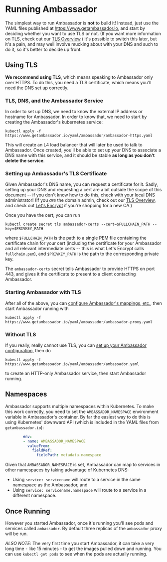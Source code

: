 # Running Ambassador

The simplest way to run Ambassador is **not** to build it! Instead, just use the YAML files published at https://www.getambassador.io, and start by deciding whether you want to use TLS or not. (If you want more information on TLS, check out our [TLS Overview](../reference/tls-auth.md).) It's possible to switch this later, but it's a pain, and may well involve mucking about with your DNS and such to do it, so it's better to decide up front.

## <a name="TLS">Using TLS</a>

**We recommend using TLS**, which means speaking to Ambassador only over HTTPS. To do this, you need a TLS certificate, which means you'll need the DNS set up correctly.

### TLS, DNS, and the Ambassador Service

In order to set up DNS, we need to know the external IP address or hostname for Ambassador. In order to know that, we need to start by creating the Ambassador's kubernetes service:

```
kubectl apply -f https://www.getambassador.io/yaml/ambassador/ambassador-https.yaml
```

This will create an L4 load balancer that will later be used to talk to Ambassador. Once created, you'll be able to set up your DNS to associate a DNS name with this service, and it should be stable **as long as you don't delete the service**.

### Setting up Ambassador's TLS Certificate

Given Ambassador's DNS name, you can request a certificate for it. Sadly, setting up your DNS and requesting a cert are a bit outside the scope of this document -- if you don't know how to do this, check with your local DNS administrator! (If you _are_ the domain admin, check out our [TLS Overview](../reference/tls-auth.md), and check out [Let's Encrypt](https://letsencrypt.org/) if you're shopping for a new CA.)

Once you have the cert, you can run

```shell
kubectl create secret tls ambassador-certs --cert=$FULLCHAIN_PATH --key=$PRIVKEY_PATH
```

where `$FULLCHAIN_PATH` is the path to a single PEM file containing the certificate chain for your cert (including the certificate for your Ambassador and all relevant intermediate certs -- this is what Let's Encrypt calls `fullchain.pem`), and `$PRIVKEY_PATH` is the path to the corresponding private key.

The `ambassador-certs` secret tells Ambassador to provide HTTPS on port 443, and gives it the certificate to present to a client contacting Ambassador. 

### Starting Ambassador with TLS

After all of the above, you can [configure Ambassador's mappings, etc.](../reference/configuration.md), then start Ambassador running with

```
kubectl apply -f https://www.getambassador.io/yaml/ambassador/ambassador-proxy.yaml
```

### Without TLS

If you really, really cannot use TLS, you can [set up your Ambassador configuration](../reference/configuration.md), then do

```
kubectl apply -f https://www.getambassador.io/yaml/ambassador/ambassador.yaml
```

to create an HTTP-only Ambassador service, then start Ambassador running.

## Namespaces

Ambassador supports multiple namespaces within Kubernetes. To make this work correctly, you need to set the `AMBASSADOR_NAMESPACE` environment variable in Ambassador's container. By far the easiest way to do this is using Kubernetes' downward API (which is included in the YAML files from `getambassador.io`):

```yaml
        env:
        - name: AMBASSADOR_NAMESPACE
          valueFrom:
            fieldRef:
              fieldPath: metadata.namespace          
```

Given that `AMBASSADOR_NAMESPACE` is set, Ambassador can map to services in other namespaces by taking advantage of Kubernetes DNS:

- Using `service: servicename` will route to a service in the same namespace as the Ambassador, and
- Using `service: servicename.namespace` will route to a service in a different namespace.

## Once Running

However you started Ambassador, once it's running you'll see pods and services called `ambassador`. By default three replicas of the `ambassador` proxy will be run.

*ALSO NOTE*: The very first time you start Ambassador, it can take a very long time - like 15 minutes - to get the images pulled down and running. You can use `kubectl get pods` to see when the pods are actually running.
